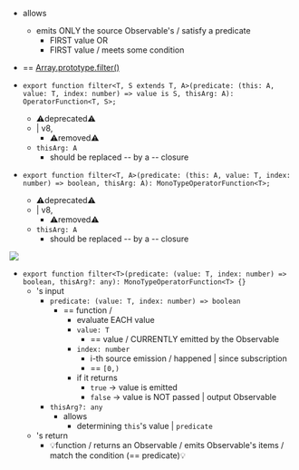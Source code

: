 * allows
  * emits ONLY the source Observable's / satisfy a predicate
    * FIRST value OR
    * FIRST value / meets some condition

* == [Array.prototype.filter()](https://developer.mozilla.org/en-US/docs/Web/JavaScript/Reference/Global_Objects/Array/filter)

* `export function filter<T, S extends T, A>(predicate: (this: A, value: T, index: number) => value is S, thisArg: A): OperatorFunction<T, S>;`
  * ⚠️deprecated⚠️
  * | v8,
    * ⚠️removed⚠️
  * `thisArg: A`
    * should be replaced -- by a -- closure

* `export function filter<T, A>(predicate: (this: A, value: T, index: number) => boolean, thisArg: A): MonoTypeOperatorFunction<T>;`
  * ⚠️deprecated⚠️
  * | v8,
    * ⚠️removed⚠️
  * `thisArg: A`
    * should be replaced -- by a -- closure

![](/apps/rxjs.dev/src/assets/images/marble-diagrams/filter.png)

* `export function filter<T>(predicate: (value: T, index: number) => boolean, thisArg?: any): MonoTypeOperatorFunction<T> {}`
  * 's input
    * `predicate: (value: T, index: number) => boolean`
      * == function /
        * evaluate EACH value
        * `value: T`
          * == value / CURRENTLY emitted by the Observable
        * `index: number`
          * i-th source emission / happened | since subscription
          * == `[0,)`
        * if it returns
          * `true` -> value is emitted
          * `false` -> value is NOT passed | output Observable
    * `thisArg?: any`
      * allows
        * determining `this`'s value | `predicate`
  * 's return
    * 💡function / returns an Observable / emits Observable's items / match the condition (== predicate)💡
